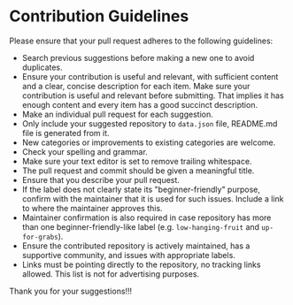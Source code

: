 # Contribution Guidelines

Please ensure that your pull request adheres to the following guidelines:

- Search previous suggestions before making a new one to avoid duplicates.
- Ensure your contribution is useful and relevant, with sufficient content and a clear, concise description for each item. Make sure your contribution is useful and relevant before submitting. That implies it has enough content and every item has a good succinct description.
- Make an individual pull request for each suggestion.
- Only include your suggested repository to `data.json` file, README.md file is generated from it.
- New categories or improvements to existing categories are welcome.
- Check your spelling and grammar.
- Make sure your text editor is set to remove trailing whitespace.
- The pull request and commit should be given a meaningful title.
- Ensure that you describe your pull request.
- If the label does not clearly state its "beginner-friendly" purpose, confirm with the maintainer that it is used for such issues. Include a link to where the maintainer approves this.
- Maintainer confirmation is also required in case repository has more than one beginner-friendly-like label (e.g. `low-hanging-fruit` and `up-for-grabs`).
- Ensure the contributed repository is actively maintained, has a supportive community, and issues with appropriate labels.
- Links must be pointing directly to the repository, no tracking links allowed. This list is not for advertising purposes.

Thank you for your suggestions!!!
